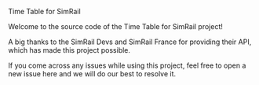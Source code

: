 Time Table for SimRail



Welcome to the source code of the Time Table for SimRail project!

A big thanks to the SimRail Devs and SimRail France for providing their API, which has made this project possible.

If you come across any issues while using this project, feel free to open a new issue here and we will do our best to resolve it.
